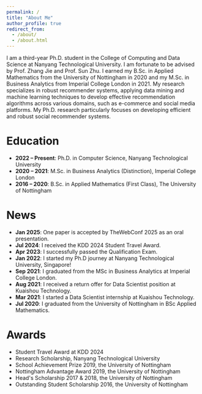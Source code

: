```yaml
---
permalink: /
title: "About Me"
author_profile: true
redirect_from: 
  - /about/
  - /about.html
---
```



I am a third-year Ph.D. student in the College of Computing and Data Science at Nanyang Technological University. I am fortunate to be advised by Prof. Zhang Jie and Prof. Sun Zhu. I earned my B.Sc. in Applied Mathematics from the University of Nottingham in 2020 and my M.Sc. in Business Analytics from Imperial College London in 2021. My research specializes in robust recommender systems, applying data mining and machine learning techniques to develop effective recommendation algorithms across various domains, such as e-commerce and social media platforms. My Ph.D. research particularly focuses on developing efficient and robust social recommender systems.



Education
======

- **2022 – Present**: Ph.D. in Computer Science, Nanyang Technological University
- **2020 – 2021**: M.Sc. in Business Analytics (Distinction), Imperial College London
- **2016 – 2020**: B.Sc. in Applied Mathematics (First Class), The University of Nottingham


News
======

- **Jan 2025**: One paper is accepted by TheWebConf 2025 as an oral presentation.
- **Jul 2024**: I received the KDD 2024 Student Travel Award.
- **Apr 2023**: I successfully passed the Qualification Exam.
- **Jan 2022**: I started my Ph.D journey at Nanyang Technological University, Singapore!
- **Sep 2021**: I graduated from the MSc in Business Analytics at Imperial College London.
- **Aug 2021**: I received a return offer for Data Scientist position at Kuaishou Technology.
- **Mar 2021**: I started a Data Scientist internship at Kuaishou Technology.
- **Jul 2020**: I graduated from the University of Nottingham in BSc Applied Mathematics.


Awards
======
- Student Travel Award at KDD 2024
- Research Scholarship, Nanyang Technological University
- School Achievement Prize 2019, the University of Nottingham
- Nottingham Advantage Award 2019, the University of Nottingham
- Head's Scholarship 2017 & 2018, the University of Nottingham
- Outstanding Student Scholarship 2016, the University of Nottingham




